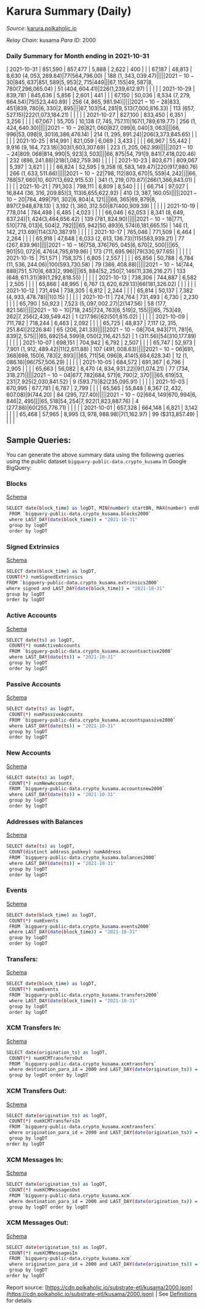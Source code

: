 # Karura Summary (Daily)

_Source_: [karura.polkaholic.io](https://karura.polkaholic.io)

*Relay Chain*: kusama
*Para ID*: 2000



### Daily Summary for Month ending in 2021-10-31


| 2021-10-31 | 851,590 | 857,477 | 5,888 | 2,622 | 400 |  |  | 67,187 | 48,813 | 8,630 ($4,053,269.84) | 77 ($564,796.00) | 188 ($1,343,039.47) |  |  |  |
| 2021-10-30 | 845,637 | 851,589 | 5,953 | 2,715 | 449 |  |  | 67,155 | 49,587 | 8,780 ($7,296,065.04) | 51 ($404,604.41) | 226 ($1,239,612.97) |  |  |  |
| 2021-10-29 | 839,781 | 845,636 | 5,856 | 2,601 | 441 |  |  | 67,150 | 50,036 | 8,534 ($7,279,664.54) | 75 ($523,440.89) | 256 ($4,865,981.94) |  |  |  |
| 2021-10-28 | 833,451 | 839,780 | 6,330 | 2,895 |  |  |  | 67,103 | 54,281 | 9,513 ($7,000,816.33) | 113 ($657,527.15) | 222 ($1,073,184.21) |  |  |  |
| 2021-10-27 | 827,100 | 833,450 | 6,351 | 3,256 |  |  |  | 67,067 | 55,705 | 10,138 ($7,745,757.11) | 167 ($1,789,619.77) | 256 ($1,424,640.30) |  |  |  |
| 2021-10-26 | 821,060 | 827,099 | 6,040 | 3,063 |  |  |  | 66,996 | 53,098 | 9,301 ($6,386,476.14) | 214 ($1,295,891.24) | 206 ($3,373,845.65) |  |  |  |
| 2021-10-25 | 814,991 | 821,059 | 6,069 | 3,433 |  |  |  | 66,967 | 55,442 | 9,916 ($9,164,723.18) | 303 ($1,603,307.69) | 223 ($1,205,062.99) |  |  |  |
| 2021-10-24 | 809,068 | 814,990 | 5,923 | 3,503 |  |  |  | 66,875 | 54,791 | 9,841 ($7,418,020.46) | 232 ($896,241.88) | 218 ($1,082,759.36) |  |  |  |
| 2021-10-23 | 803,671 | 809,067 | 5,397 | 3,621 |  |  |  | 66,824 | 52,595 | 9,358 ($6,583,149.47) | 220 ($917,980.76) | 266 ($1,633,511.66) |  |  |  |
| 2021-10-22 | 798,112 | 803,670 | 5,559 | 4,242 |  |  |  | 66,788 | 57,660 | 10,607 ($13,692,915.53) | 341 ($1,219,070.87) | 266 ($1,366,843.01) |  |  |  |
| 2021-10-21 | 791,303 | 798,111 | 6,809 | 8,540 |  |  |  | 66,714 | 97,027 | 16,844 ($36,316,209.85) | 3,113 ($6,655,622.92) | 410 ($3,387,160.05) |  |  |  |
| 2021-10-20 | 784,499 | 791,302 | 6,804 | 4,121 |  |  |  | 66,365 | 69,879 | 8,897 ($7,948,878.13) | 3,192 ($1,360,312.50) | 87 ($400,909.39) |  |  |  |
| 2021-10-19 | 778,014 | 784,498 | 6,485 | 4,023 |  |  |  | 66,046 | 62,053 | 8,341 ($8,649,837.24) | 1,424 ($3,464,656.42) | 139 ($781,824.90) |  |  |  |
| 2021-10-18 | 771,510 | 778,013 | 6,504 | 2,792 |  |  |  | 65,942 | 50,893 | 6,574 ($6,181,665.15) | 146 ($1,142,213.69) | 114 ($370,387.91) |  |  |  |
| 2021-10-17 | 765,046 | 771,509 | 6,464 | 2,264 |  |  |  | 65,918 | 47,648 | 6,033 ($2,613,136.73) | 115 ($583,939.21) | 77 ($267,839.96) |  |  |  |
| 2021-10-16 | 758,376 | 765,045 | 6,670 | 2,500 |  |  |  | 65,901 | 50,072 | 6,476 ($4,795,619.96) | 173 ($711,695.96) | 79 ($330,977.65) |  |  |  |
| 2021-10-15 | 751,571 | 758,375 | 6,805 | 2,557 |  |  |  | 65,856 | 50,788 | 6,784 ($11,536,244.06) | 100 ($593,730.58) | 79 ($386,408.88) |  |  |  |
| 2021-10-14 | 744,888 | 751,570 | 6,683 | 2,996 |  |  |  | 65,884 | 52,250 | 7,146 ($11,336,216.27) | 133 ($648,611.31) | 89 ($1,292,818.55) |  |  |  |
| 2021-10-13 | 738,306 | 744,887 | 6,582 | 2,505 |  |  |  | 65,866 | 48,995 | 6,767 ($3,620,629.13) | 66 ($181,326.02) |   |  |  |  |
| 2021-10-12 | 731,494 | 738,305 | 6,812 | 2,244 |  |  |  | 65,814 | 50,137 | 7,382 ($4,933,478.78) |   | 1 ($0.15) |  |  |  |
| 2021-10-11 | 724,764 | 731,493 | 6,730 | 2,230 |  |  |  | 65,790 | 50,923 | 7,523 ($5,097,002.27) | 2 ($147.56) | 58 ($177,821.56) |  |  |  |
| 2021-10-10 | 718,245 | 724,763 | 6,519 | 2,155 |  |  |  | 65,753 | 49,262 | 7,256 ($2,439,549.42) | 1 ($217.96) | 62 ($501,615.02) |  |  |  |
| 2021-10-09 | 711,782 | 718,244 | 6,463 | 2,092 |  |  |  | 65,725 | 48,837 | 7,117 ($2,315,251.84) | 2 ($226.84) | 65 ($206,241.33) |  |  |  |
| 2021-10-08 | 704,943 | 711,781 | 6,839 | 2,575 |  |  |  | 65,692 | 54,599 | 8,050 ($2,116,421.52) | 1 ($311.56) | 54 ($310,177.89) |  |  |  |
| 2021-10-07 | 698,151 | 704,942 | 6,792 | 2,507 |  |  |  | 65,747 | 52,973 | 7,901 ($1,912,489.42) | 11 ($2,611.88) | 107 ($491,008.63) |  |  |  |
| 2021-10-06 | 691,368 | 698,150 | 6,783 | 2,893 |  |  |  | 65,711 | 56,096 | 8,414 ($5,684,628.34) | 12 ($1,086.16) | 96 ($757,506.29) |  |  |  |
| 2021-10-05 | 684,572 | 691,367 | 6,796 | 2,905 |  |  |  | 65,663 | 56,082 | 8,470 ($4,834,931.22) | 9 ($1,074.21) | 77 ($734,318.27) |  |  |  |
| 2021-10-04 | 677,782 | 684,571 | 6,790 | 2,370 |  |  |  | 65,619 | 53,231 | 7,925 ($2,030,841.52) | 9 ($593.71) | 82 ($235,095.91) |  |  |  |
| 2021-10-03 | 670,995 | 677,781 | 6,787 | 2,799 |  |  |  | 65,565 | 55,848 | 8,367 ($2,432,607.08) | 9 ($744.20) | 84 ($295,727.40) |  |  |  |
| 2021-10-02 | 664,149 | 670,994 | 6,846 | 2,495 |  |  |  | 65,518 | 54,254 | 7,922 ($1,823,887.76) | 4 ($277.86) | 60 ($255,776.71) |  |  |  |
| 2021-10-01 | 657,328 | 664,148 | 6,821 | 3,142 |  |  |  | 65,468 | 57,965 | 8,995 ($3,978,988.98) | 7 ($1,162.97) | 99 ($313,857.49) |  |  |  |

## Sample Queries:
You can generate the above summary data using the following queries using the public dataset `bigquery-public-data.crypto_kusama` in Google BigQuery:


### Blocks 

[Schema](https://github.com/colorfulnotion/substrate-etl/blob/main/schema/blocks.json)

```bash
SELECT date(block_time) as logDT, MIN(number) startBN, MAX(number) endBN, COUNT(*) numBlocks 
 FROM `bigquery-public-data.crypto_kusama.blocks2000`  
 where LAST_DAY(date(block_time)) = "2021-10-31" 
 group by logDT 
 order by logDT
```

### Signed Extrinsics 

[Schema](https://github.com/colorfulnotion/substrate-etl/blob/main/schema/extrinsics.json)

```bash
SELECT date(block_time) as logDT, 
COUNT(*) numSignedExtrinsics 
FROM `bigquery-public-data.crypto_kusama.extrinsics2000`  
where signed and LAST_DAY(date(block_time)) = "2021-10-31" 
group by logDT 
order by logDT
```

### Active Accounts 

[Schema](https://github.com/colorfulnotion/substrate-etl/blob/main/schema/accountsactive.json)

```bash
SELECT date(ts) as logDT, 
 COUNT(*) numActiveAccounts 
 FROM `bigquery-public-data.crypto_kusama.accountsactive2000` 
 where LAST_DAY(date(ts)) = "2021-10-31" 
 group by logDT 
 order by logDT
```

### Passive Accounts 

[Schema](https://github.com/colorfulnotion/substrate-etl/blob/main/schema/accountspassive.json)

```bash
SELECT date(ts) as logDT, 
 COUNT(*) numPassiveAccounts 
 FROM `bigquery-public-data.crypto_kusama.accountspassive2000` 
 where LAST_DAY(date(ts)) = "2021-10-31" 
 group by logDT 
 order by logDT
```

### New Accounts 

[Schema](https://github.com/colorfulnotion/substrate-etl/blob/main/schema/accountsnew.json)

```bash
SELECT date(ts) as logDT, 
 COUNT(*) numNewAccounts 
 FROM `bigquery-public-data.crypto_kusama.accountsnew2000` 
 where LAST_DAY(date(ts)) = "2021-10-31" 
 group by logDT
 order by logDT
```

### Addresses with Balances 

[Schema](https://github.com/colorfulnotion/substrate-etl/blob/main/schema/balances.json)

```bash
SELECT date(ts) as logDT,
 COUNT(distinct address_pubkey) numAddress 
 FROM `bigquery-public-data.crypto_kusama.balances2000` 
 where LAST_DAY(date(ts)) = "2021-10-31" 
 group by logDT 
 order by logDT
```

### Events 

[Schema](https://github.com/colorfulnotion/substrate-etl/blob/main/schema/events.json)

```bash
SELECT date(block_time) as logDT, 
 COUNT(*) numEvents 
 FROM `bigquery-public-data.crypto_kusama.events2000` 
 where LAST_DAY(date(block_time)) = "2021-10-31" 
 group by logDT 
 order by logDT
```

### Transfers:

[Schema](https://github.com/colorfulnotion/substrate-etl/blob/main/schema/transfers.json)

```bash
SELECT date(block_time) as logDT, 
 COUNT(*) numEvents 
 FROM `bigquery-public-data.crypto_kusama.transfers2000` 
 where LAST_DAY(date(block_time)) = "2021-10-31" 
 group by logDT 
 order by logDT
```

### XCM Transfers In: 

[Schema](https://github.com/colorfulnotion/substrate-etl/blob/main/schema/xcmtransfers.json)

```bash
SELECT date(origination_ts) as logDT, 
 COUNT(*) numXCMTransfersOut 
 FROM `bigquery-public-data.crypto_kusama.xcmtransfers` 
 where destination_para_id = 2000 and LAST_DAY(date(origination_ts)) = "2021-10-31" 
 group by logDT order by logDT
```

### XCM Transfers Out: 

[Schema](https://github.com/colorfulnotion/substrate-etl/blob/main/schema/xcmtransfers.json)

```bash
SELECT date(origination_ts) as logDT, 
 COUNT(*) numXCMTransfersIn 
 FROM `bigquery-public-data.crypto_kusama.xcmtransfers` 
 where origination_para_id = 2000 and LAST_DAY(date(origination_ts)) = "2021-10-31" 
 group by logDT 
order by logDT
```

### XCM Messages In: 

[Schema](https://github.com/colorfulnotion/substrate-etl/blob/main/schema/xcm.json)

```bash
SELECT date(origination_ts) as logDT, 
 COUNT(*) numXCMMessagesOut 
 FROM `bigquery-public-data.crypto_kusama.xcm` 
 where destination_para_id = 2000 and LAST_DAY(date(origination_ts)) = "2021-10-31" 
 group by logDT order by logDT
```

### XCM Messages Out: 

[Schema](https://github.com/colorfulnotion/substrate-etl/blob/main/schema/xcm.json)

```bash
SELECT date(origination_ts) as logDT, 
 COUNT(*) numXCMMessagesIn 
 FROM `bigquery-public-data.crypto_kusama.xcm` 
 where origination_para_id = 2000 and LAST_DAY(date(origination_ts)) = "2021-10-31" 
 group by logDT 
order by logDT
```


Report source: [https://cdn.polkaholic.io/substrate-etl/kusama/2000.json](https://cdn.polkaholic.io/substrate-etl/kusama/2000.json) | See [Definitions](/DEFINITIONS.md) for details
